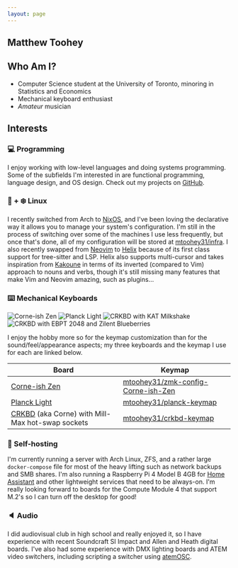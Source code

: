 ```yaml
---
layout: page
---
```


<article itemscope itemtype="http://schema.org/Author">

<h1 itemprop="name">Matthew Toohey</h1>

## Who Am I?

- Computer Science student at the University of Toronto, minoring in Statistics and Economics
- Mechanical keyboard enthusiast
- _Amateur_ musician

## Interests

### :computer: Programming

I enjoy working with low-level languages and doing systems programming. Some of the subfields I'm interested in are functional programming, language design, and OS design. Check out my projects on [GitHub](https://github.com/mtoohey31).

### :penguin: + :snowflake: Linux

I recently switched from Arch to [NixOS](https://nixos.org/), and I've been loving the declarative way it allows you to manage your system's configuration. I'm still in the process of switching over some of the machines I use less frequently, but once that's done, all of my configuration will be stored at [mtoohey31/infra](https://github.com/mtoohey31/infra). I also recently swapped from [Neovim](https://github.com/neovim/neovim) to [Helix](https://helix-editor.com/) because of its first class support for tree-sitter and LSP. Helix also supports multi-cursor and takes inspiration from [Kakoune](http://kakoune.org/) in terms of its inverted (compared to Vim) approach to nouns and verbs, though it's still missing many features that make Vim and Neovim amazing, such as plugins...

### :keyboard: Mechanical Keyboards

<div class="grid sm:grid-cols-2 grid-cols-1 gap-4">
    <img src="/corne-ish-zen.jpg" alt="Corne-ish Zen" />
    <img src="/planck-light.jpg" alt="Planck Light" />
    <img src="/crkbd-kat-milkshake.jpg" alt="CRKBD with KAT Milkshake" />
    <img src="/crkbd-epbt-2048-zilent-blueberries.jpg" alt="CRKBD with EBPT 2048 and Zilent Blueberries" />
</div>

I enjoy the hobby more so for the keymap customization than for the sound/feel/appearance aspects; my three keyboards and the keymap I use for each are linked below.

| Board                                                                                 | Keymap                                                                                      |
| ------------------------------------------------------------------------------------- | ------------------------------------------------------------------------------------------- |
| [Corne-ish Zen](https://lowprokb.ca/products/corne-ish-zen)                           | [mtoohey31/zmk-config-Corne-ish-Zen](https://github.com/mtoohey31/zmk-config-Corne-ish-Zen) |
| [Planck Light](https://drop.com/buy/massdrop-x-olkb-planck-light-mechanical-keyboard) | [mtoohey31/planck-keymap](https://github.com/mtoohey31/planck-keymap)                       |
| [CRKBD](https://github.com/foostan/crkbd) (aka Corne) with Mill-Max hot-swap sockets  | [mtoohey31/crkbd-keymap](https://github.com/mtoohey31/crkbd-keymap)                         |

### :electric_plug: Self-hosting

I'm currently running a server with Arch Linux, ZFS, and a rather large `docker-compose` file for most of the heavy lifting such as network backups and SMB shares. I'm also running a Raspberry Pi 4 Model B 4GB for [Home Assistant](https://www.home-assistant.io/) and other lightweight services that need to be always-on. I'm really looking forward to boards for the Compute Module 4 that support M.2's so I can turn off the desktop for good!

### :speaker: Audio

I did audiovisual club in high school and really enjoyed it, so I have experience with recent Soundcraft SI Impact and Allen and Heath digital boards. I've also had some experience with DMX lighting boards and ATEM video switchers, including scripting a switcher using [atemOSC](https://github.com/danielbuechele/atemOSC).

</article>
